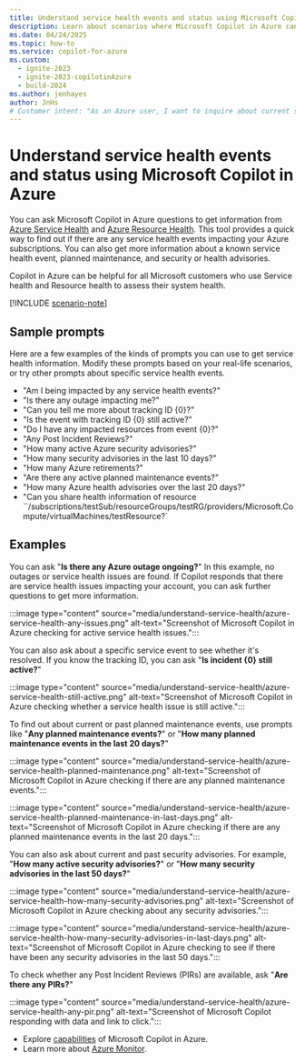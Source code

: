 ```yaml
---
title: Understand service health events and status using Microsoft Copilot in Azure
description: Learn about scenarios where Microsoft Copilot in Azure can provide information about service health events.
ms.date: 04/24/2025
ms.topic: how-to
ms.service: copilot-for-azure
ms.custom:
  - ignite-2023
  - ignite-2023-copilotinAzure
  - build-2024
ms.author: jenhayes
author: JnHs
# Customer intent: "As an Azure user, I want to inquire about current service health events and status, so that I can quickly assess if my resources are impacted and understand any ongoing maintenance or security issues affecting my system."
---
```


# Understand service health events and status using Microsoft Copilot in Azure

You can ask Microsoft Copilot in Azure questions to get information from [Azure Service Health](/azure/service-health/overview) and [Azure Resource Health](/azure/service-health/resource-health-overview). This tool provides a quick way to find out if there are any service health events impacting your Azure subscriptions. You can also get more information about a known service health event, planned maintenance, and security or health advisories.

Copilot in Azure can be helpful for all Microsoft customers who use Service health and Resource health to assess their system health.

[!INCLUDE [scenario-note](includes/scenario-note.md)]

## Sample prompts

Here are a few examples of the kinds of prompts you can use to get service health information. Modify these prompts based on your real-life scenarios, or try other prompts about specific service health events.

- "Am I being impacted by any service health events?"
- "Is there any outage impacting me?"
- "Can you tell me more about tracking ID {0}?"
- "Is the event with tracking ID {0} still active?"
- "Do I have any impacted resources from event {0}?"
- "Any Post Incident Reviews?"
- "How many active Azure security advisories?"
- "How many security advisories in the last 10 days?"
- "How many Azure retirements?"
- "Are there any active planned maintenance events?"
- "How many Azure health advisories over the last 20 days?" 
- "Can you share health information of resource <br>``/subscriptions/testSub/resourceGroups/testRG/providers/Microsoft.Compute/virtualMachines/testResource?`

## Examples

You can ask "**Is there any Azure outage ongoing?**" In this example, no outages or service health issues are found. If Copilot responds that there are service health issues impacting your account, you can ask further questions to get more information.

:::image type="content" source="media/understand-service-health/azure-service-health-any-issues.png" alt-text="Screenshot of Microsoft Copilot in Azure checking for active service health issues.":::

You can also ask about a specific service event to see whether it's resolved. If you know the tracking ID, you can ask "**Is incident {0} still active?**"

:::image type="content" source="media/understand-service-health/azure-service-health-still-active.png" alt-text="Screenshot of Microsoft Copilot in Azure checking whether a service health issue is still active.":::

To find out about current or past planned maintenance events, use prompts like "**Any planned maintenance events?**" or "**How many planned maintenance events in the last 20 days?**"

:::image type="content" source="media/understand-service-health/azure-service-health-planned-maintenance.png" alt-text="Screenshot of Microsoft Copilot in Azure checking if there are any planned maintenance events.":::

:::image type="content" source="media/understand-service-health/azure-service-health-planned-maintenance-in-last-days.png" alt-text="Screenshot of Microsoft Copilot in Azure checking if there are any planned maintenance events in the last 20 days.":::

You can also ask about current and past security advisories. For example, "**How many active security advisories?**" or "**How many security advisories in the last 50 days?**"

:::image type="content" source="media/understand-service-health/azure-service-health-how-many-security-advisories.png" alt-text="Screenshot of Microsoft Copilot in Azure checking about any security advisories.":::

:::image type="content" source="media/understand-service-health/azure-service-health-how-many-security-advisories-in-last-days.png" alt-text="Screenshot of Microsoft Copilot in Azure checking to see if there have been any security advisories in the last 50 days.":::

To check whether any Post Incident Reviews (PIRs) are available, ask "**Are there any PIRs?**"

:::image type="content" source="media/understand-service-health/azure-service-health-any-pir.png" alt-text="Screenshot of Microsoft Copilot responding with data and link to click.":::

- Explore [capabilities](capabilities.md) of Microsoft Copilot in Azure.
- Learn more about [Azure Monitor](/azure/azure-monitor/).
